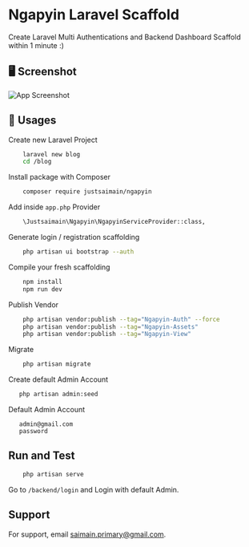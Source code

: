 
# Ngapyin Laravel Scaffold

Create Laravel Multi Authentications and Backend Dashboard Scaffold within 1 minute :)




## 🖥️ Screenshot

![App Screenshot](https://i.ibb.co/Gv3H1wL/Screenshot-2021-12-02-123849.png)


## 📄 Usages

Create new Laravel Project

```bash
    laravel new blog
    cd /blog
```

Install package with Composer

```bash
    composer require justsaimain/ngapyin
```

Add inside `app.php` Provider

```bash
    \Justsaimain\Ngapyin\NgapyinServiceProvider::class,
```

Generate login / registration scaffolding

```bash
    php artisan ui bootstrap --auth    
```

Compile your fresh scaffolding

```bash
    npm install
    npm run dev    
```

Publish Vendor

```bash
    php artisan vendor:publish --tag="Ngapyin-Auth" --force  
    php artisan vendor:publish --tag="Ngapyin-Assets"  
    php artisan vendor:publish --tag="Ngapyin-View"   
```

Migrate

```bash
    php artisan migrate 
```

Create default Admin Account

```bash
   php artisan admin:seed
```

Default Admin Account

```
   admin@gmail.com
   password
```

## Run and Test

```bash
    php artisan serve
```

Go to `/backend/login` and Login with default Admin.


## Support

For support, email saimain.primary@gmail.com.

